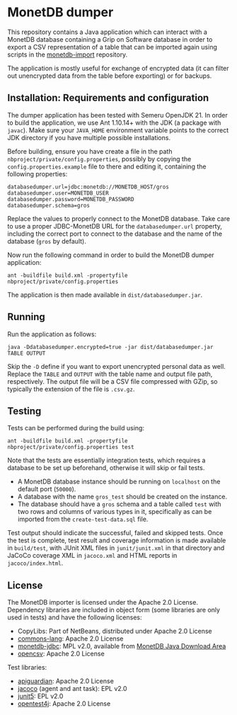 # MonetDB dumper

This repository contains a Java application which can interact with a MonetDB
database containing a Grip on Software database in order to export a CSV 
representation of a table that can be imported again using scripts in the 
[monetdb-import](https://github.com/grip-on-software/monetdb-import) 
repository.

The application is mostly useful for exchange of encrypted data (it can filter 
out unencrypted data from the table before exporting) or for backups.

## Installation: Requirements and configuration

The dumper application has been tested with Semeru OpenJDK 21. In order to 
build the application, we use Ant 1.10.14+ with the JDK (a package with 
`javac`). Make sure your `JAVA_HOME` environment variable points to the correct 
JDK directory if you have multiple possible installations.

Before building, ensure you have create a file in the path 
`nbproject/private/config.properties`, possibly by copying the 
`config.properties.example` file to there and editing it, containing the 
following properties:

```
databasedumper.url=jdbc:monetdb://MONETDB_HOST/gros
databasedumper.user=MONETDB_USER
databasedumper.password=MONETDB_PASSWORD
databasedumper.schema=gros
```

Replace the values to properly connect to the MonetDB database. Take care to 
use a proper JDBC-MonetDB URL for the `databasedumper.url` property, including 
the correct port to connect to the database and the name of the database 
(`gros` by default).

Now run the following command in order to build the MonetDB dumper application: 
```
ant -buildfile build.xml -propertyfile nbproject/private/config.properties
```

The application is then made available in `dist/databasedumper.jar`.

## Running

Run the application as follows:

```
java -Ddatabasedumper.encrypted=true -jar dist/databasedumper.jar TABLE OUTPUT
```

Skip the `-D` define if you want to export unencrypted personal data as well. 
Replace the `TABLE` and `OUTPUT` with the table name and output file path, 
respectively. The output file will be a CSV file compressed with GZip, so 
typically the extension of the file is `.csv.gz`.

## Testing

Tests can be performed during the build using:

```
ant -buildfile build.xml -propertyfile nbproject/private/config.properties test
```

Note that the tests are essentially integration tests, which requires 
a database to be set up beforehand, otherwise it will skip or fail tests.

- A MonetDB database instance should be running on `localhost` on the default 
  port (`50000`).
- A database with the name `gros_test` should be created on the instance.
- The database should have a `gros` schema and a table called `test` with two 
  rows and columns of various types in it, specifically as can be imported from 
  the `create-test-data.sql` file.

Test output should indicate the successful, failed and skipped tests. Once the 
test is complete, test result and coverage information is made available in 
`build/test`, with JUnit XML files in `junit/junit.xml` in that directory and 
JaCoCo coverage XML in `jacoco.xml` and HTML reports in `jacoco/index.html`.

## License

The MonetDB importer is licensed under the Apache 2.0 License. Dependency 
libraries are included in object form (some libraries are only used in tests) 
and have the following licenses:

- CopyLibs: Part of NetBeans, distributed under Apache 2.0 License
- [commons-lang](https://github.com/apache/commons-lang): Apache 2.0 License
- [monetdb-jdbc](https://github.com/MonetDB/monetdb-java): MPL v2.0, available 
  from [MonetDB Java Download Area](https://www.monetdb.org/downloads/Java/)
- [opencsv](https://opencsv.sourceforge.net/): Apache 2.0 License

Test libraries:

- [apiguardian](https://github.com/apiguardian-team/apiguardian): Apache 2.0 
  License
- [jacoco](https://github.com/jacoco/jacoco) (agent and ant task): EPL v2.0
- [junit5](https://github.com/junit-team/junit5): EPL v2.0
- [opentest4j](https://github.com/ota4j-team/opentest4j): Apache 2.0 License
